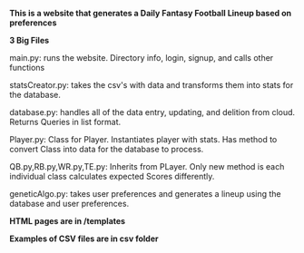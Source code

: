 <b>This is a website that generates a Daily Fantasy Football Lineup based on preferences</b>

<b>3 Big Files</b>

main.py: runs the website. Directory info, login, signup, and calls other functions
<p>
statsCreator.py: takes the csv's with data and transforms them into stats for the database.
</p>
<p>
database.py: handles all of the data entry, updating, and delition from cloud. Returns Queries in list format.
</p>
<p>
Player.py: Class for Player. Instantiates player with stats. Has method to convert Class into data for the database to process.
</p>
<p>
QB.py,RB.py,WR.py,TE.py: Inherits from PLayer. Only new method is each individual class calculates expected Scores differently.
</p>
<p>
geneticAlgo.py: takes user preferences and generates a lineup using the database and user preferences.
</p>
<p>
<b>HTML pages are in /templates</b>

<b>Examples of CSV files are in csv folder</b>
</p>
